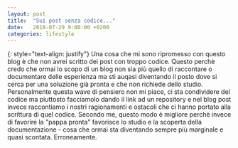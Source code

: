 ```yaml
---
layout: post
title:  "Sui post senza codice..."
date:   2018-07-29 9:00:00 +0200
categories: lifestyle
---
```

{: style="text-align: justify"}
Una cosa che mi sono ripromesso con questo blog è che non avrei scritto dei post con troppo codice. Questo perchè credo che ormai lo scopo di un blog non sia più quello di raccontare o documentare delle esperienza ma sti auqasi diventando il posto dove si cerca per una soluzione già pronta e che non richiede dello studio. Personalmente questa wave di pensiero non mi piace, ci sta condividere del codice ma piuttosto facciamolo dando il link ad un repository e nel blog post invece raccontiamo i nostri ragionamenti e ostacoli che ci hanno portato alla scrittura di quel codice. Secondo me, questo modo è migliore perchè invece di favorire la "pappa pronta" favorisce lo studio e la scoperta della documentazione - cosa che ormai sta diventando sempre più marginale e quasi scontata. Erroneamente.